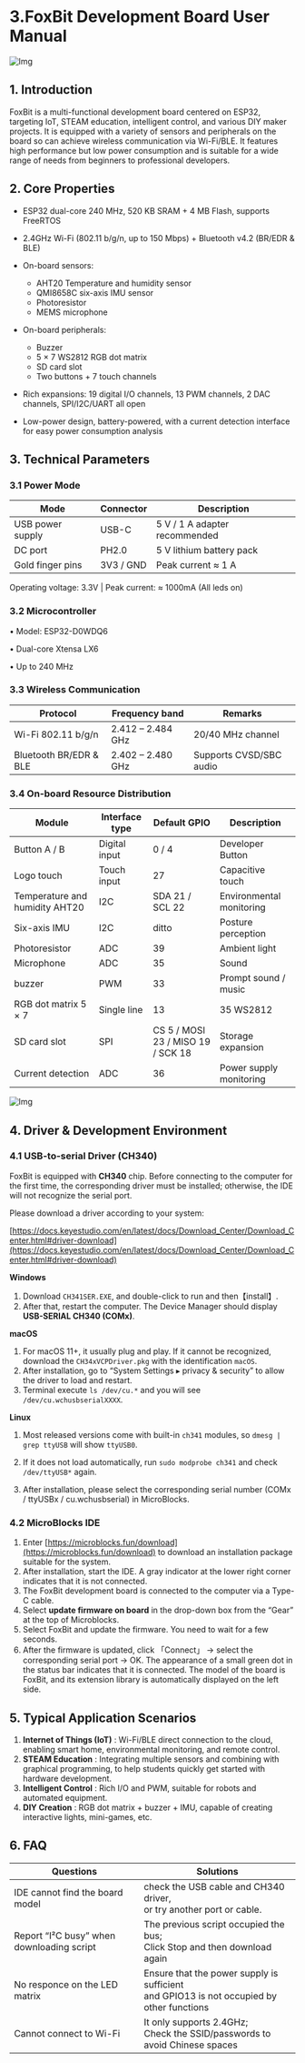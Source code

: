 

# 3.FoxBit Development Board User Manual 

![Img](./media/img-20250718191932.png)

## 1. Introduction

FoxBit is a multi-functional development board centered on ESP32, targeting IoT, STEAM education, intelligent control, and various DIY maker projects. It is equipped with a variety of sensors and peripherals on the board so can achieve wireless communication via Wi-Fi/BLE. It features high performance but low power consumption and is suitable for a wide range of needs from beginners to professional developers.



## 2. Core Properties

- ESP32 dual-core 240 MHz, 520 KB SRAM + 4 MB Flash, supports FreeRTOS

- 2.4GHz Wi-Fi (802.11 b/g/n, up to 150 Mbps) + Bluetooth v4.2 (BR/EDR & BLE)
- On-board sensors:

	- AHT20 Temperature and humidity sensor
	- QMI8658C six-axis IMU sensor
	- Photoresistor
	- MEMS microphone
- On-board peripherals:

	- Buzzer
	- 5 × 7 WS2812 RGB dot matrix
	- SD card slot
	- Two buttons + 7 touch channels
- Rich expansions: 19 digital I/O channels, 13 PWM channels, 2 DAC channels, SPI/I2C/UART all open

- Low-power design, battery-powered, with a current detection interface for easy power consumption analysis



## 3. Technical Parameters

### 3.1 Power Mode

| Mode | Connector | Description |
|------|--------|------|
| USB power supply | USB-C | 5 V / 1 A adapter recommended |
| DC port | PH2.0 | 5 V lithium battery pack |
| Gold finger pins | 3V3 / GND | Peak current ≈ 1 A |

Operating voltage: 3.3V	|	Peak current: ≈ 1000mA (All leds on)

### 3.2 Microcontroller

• Model: ESP32-D0WDQ6		

• Dual-core Xtensa LX6		

• Up to 240 MHz

### 3.3 Wireless Communication

| Protocol | Frequency band | Remarks |
|------|------|------|
| Wi-Fi 802.11 b/g/n | 2.412 – 2.484 GHz | 20/40 MHz channel |
| Bluetooth BR/EDR & BLE | 2.402 – 2.480 GHz | Supports CVSD/SBC audio |

### 3.4 On-board Resource Distribution

| Module | Interface type | Default GPIO | Description |
|------|----------|----------|------|
| Button A / B | Digital input | 0 / 4 | Developer Button |
| Logo touch | Touch input | 27 | Capacitive touch |
| Temperature and humidity AHT20 | I2C | SDA 21 / SCL 22 | Environmental monitoring |
| Six-axis IMU | I2C | ditto | Posture perception |
| Photoresistor | ADC | 39 | Ambient light |
| Microphone | ADC | 35 | Sound |
| buzzer | PWM | 33 | Prompt sound / music |
| RGB dot matrix 5 × 7 | Single line | 13 | 35 WS2812 |
| SD card slot | SPI | CS 5 / MOSI 23 / MISO 19 / SCK 18 | Storage expansion |
| Current detection | ADC | 36 | Power supply monitoring |

![Img](./media/img-20250718191959.png)



## 4. Driver & Development Environment

### 4.1 USB-to-serial Driver (CH340)

FoxBit is equipped with **CH340** chip. Before connecting to the computer for the first time, the corresponding driver must be installed; otherwise, the IDE will not recognize the serial port.

Please download a driver according to your system:

[https://docs.keyestudio.com/en/latest/docs/Download_Center/Download_Center.html#driver-download](https://docs.keyestudio.com/en/latest/docs/Download_Center/Download_Center.html#driver-download)



**Windows**  

1. Download `CH341SER.EXE`, and double-click to run and then【install】.
2. After that, restart the computer. The Device Manager should display **USB-SERIAL CH340 (COMx)**.

**macOS**  
1. For macOS 11+, it usually plug and play. If it cannot be recognized, download the  `CH34xVCPDriver.pkg` with the identification `macOS`.   
2. After installation, go to “System Settings ▸ privacy & security” to allow the driver to load and restart.
3. Terminal execute `ls /dev/cu.*` and you will see `/dev/cu.wchusbserialXXXX`. 

**Linux**

1. Most released versions come with built-in `ch341` modules, so `dmesg | grep ttyUSB` will show  `ttyUSB0`.

2. If it does not load automatically, run `sudo modprobe ch341` and check  `/dev/ttyUSB*` again.

3. After installation, please select the corresponding serial number (COMx / ttyUSBx / cu.wchusbserial) in MicroBlocks.

### 4.2 MicroBlocks IDE

1. Enter [https://microblocks.fun/download](https://microblocks.fun/download) to download an installation package suitable for the system. 
2. After installation, start the IDE. A gray indicator at the lower right corner indicates that it is not connected.
3. The FoxBit development board is connected to the computer via a Type-C cable.
4. Select **update firmware on board** in the drop-down box from the “Gear” at the top of Microblocks.
5. Select FoxBit and update the firmware. You need to wait for a few seconds.
6. After the firmware is updated, click 「Connect」 → select the corresponding serial port → OK. The appearance of a small green dot in the status bar indicates that it is connected. The model of the board is FoxBit, and its extension library is automatically displayed on the left side.



## 5. Typical Application Scenarios

1. **Internet of Things (IoT)** : Wi-Fi/BLE direct connection to the cloud, enabling smart home, environmental monitoring, and remote control.
2. **STEAM Education** : Integrating multiple sensors and combining with graphical programming, to help students quickly get started with hardware development.
3. **Intelligent Control** : Rich I/O and PWM, suitable for robots and automated equipment.
4. **DIY Creation** : RGB dot matrix + buzzer + IMU, capable of creating interactive lights, mini-games, etc.



## 6. FAQ

| Questions | Solutions |
|------|----------|
| IDE cannot find the board model | check the USB cable and CH340 driver, <br>or try another port or cable. |
| Report “I²C busy” when downloading script | The previous script occupied the bus; <br/>Click Stop and then download again |
| No responce on the LED matrix | Ensure that the power supply is sufficient <br/>and GPIO13 is not occupied by other functions |
| Cannot connect to Wi-Fi | It only supports 2.4GHz; <br/>Check the SSID/passwords to avoid Chinese spaces |
